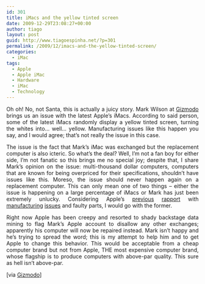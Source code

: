 ```yaml
---
id: 301
title: iMacs and the yellow tinted screen
date: 2009-12-29T23:08:27+00:00
author: tiago
layout: post
guid: http://www.tiagoespinha.net/?p=301
permalink: /2009/12/imacs-and-the-yellow-tinted-screen/
categories:
  - iMac
tags:
  - Apple
  - Apple iMac
  - Hardware
  - iMac
  - Technology
---
```

<p style="text-align: justify;">
  Oh oh! No, not Santa, this is actually a juicy story. Mark Wilson at <a href="http://gizmodo.com/5436442/apple-has-thwarted-my-efforts-so-i-need-your-help?utm_source=feedburner&utm_medium=feed&utm_campaign=Feed:+gizmodo/full+(Gizmodo)&utm_content=Google+Reader" target="_blank">Gizmodo</a> brings us an issue with the latest Apple&#8217;s iMacs. According to said person, some of the latest iMacs randomly display a yellow tinted screen, turning the whites into&#8230; well&#8230; yellow. Manufacturing issues like this happen you say, and I would agree; that&#8217;s not really the issue in this case.
</p>

<p style="text-align: justify;">
  The issue is the fact that Mark&#8217;s iMac was exchanged but the replacement computer is also icteric. So what&#8217;s the deal? Well, I&#8217;m not a fan boy for either side, I&#8217;m not fanatic so this brings me no special joy; despite that, I share Mark&#8217;s opinion on the issue: multi-thousand dollar computers, computers that are known for being overpriced for their specifications, shouldn&#8217;t have issues like this. Moreso, the issue should never happen again on a replacement computer. This can only mean one of two things &#8211; either the issue is happening on a large percentage of iMacs or Mark has just been extremely unlucky. Considering Apple&#8217;s <a href="http://discussions.apple.com/thread.jspa?threadID=2235367&start=0&tstart=0" target="_blank">previous</a> <a href="http://forums.macrumors.com/showthread.php?t=824940" target="_blank">rapport</a> with <a href="http://discussions.apple.com/thread.jspa?threadID=2212682&tstart=0" target="_blank">manufacturing</a> <a href="http://discussions.apple.com/thread.jspa?threadID=2238709&tstart=0" target="_blank">issues</a> and faulty parts, I would go with the former.
</p>

<p style="text-align: justify;">
  Right now Apple has been creepy and resorted to shady backstage data mining to flag Mark&#8217;s Apple account to disallow any other exchanges; apparently his computer will now be repaired instead. Mark isn&#8217;t happy and he&#8217;s trying to spread the word; this is my attempt to help him and to get Apple to change this behavior. This would be acceptable from a cheap computer brand but not from Apple, THE most expensive computer brand, whose flagship is to produce computers with above-par quality. This sure as hell isn&#8217;t above-par.
</p>

<p style="text-align: justify;">
  [via <a href="http://gizmodo.com/5436442/apple-has-thwarted-my-efforts-so-i-need-your-help?utm_source=feedburner&utm_medium=feed&utm_campaign=Feed:+gizmodo/full+(Gizmodo)&utm_content=Google+Reader" target="_blank">Gizmodo</a>]
</p>